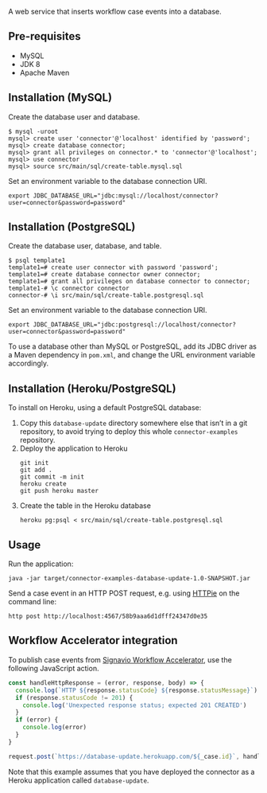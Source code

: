 A web service that inserts workflow case events into a database.


## Pre-requisites

* MySQL
* JDK 8
* Apache Maven

## Installation (MySQL)

Create the database user and database.

```
$ mysql -uroot
mysql> create user 'connector'@'localhost' identified by 'password';
mysql> create database connector;
mysql> grant all privileges on connector.* to 'connector'@'localhost';
mysql> use connector
mysql> source src/main/sql/create-table.mysql.sql
```

Set an environment variable to the database connection URI.

    export JDBC_DATABASE_URL="jdbc:mysql://localhost/connector?user=connector&password=password"

## Installation (PostgreSQL)

Create the database user, database, and table.

```
$ psql template1
template1=# create user connector with password 'password';
template1=# create database connector owner connector;
template1=# grant all privileges on database connector to connector;
template1-# \c connector connector
connector-# \i src/main/sql/create-table.postgresql.sql
```

Set an environment variable to the database connection URI.

    export JDBC_DATABASE_URL="jdbc:postgresql://localhost/connector?user=connector&password=password"

To use a database other than MySQL or PostgreSQL, add its JDBC driver as a Maven dependency in `pom.xml`, and change the URL environment variable accordingly.

## Installation (Heroku/PostgreSQL)

To install on Heroku, using a default PostgreSQL database:

1. Copy this `database-update` directory somewhere else that isn’t in a git repository, to avoid trying to deploy this whole `connector-examples` repository.
1. Deploy the application to Heroku
   ```
   git init
   git add .
   git commit -m init
   heroku create
   git push heroku master
   ```
1. Create the table in the Heroku database
   ```
   heroku pg:psql < src/main/sql/create-table.postgresql.sql
   ```

## Usage

Run the application:

    java -jar target/connector-examples-database-update-1.0-SNAPSHOT.jar

Send a case event in an HTTP POST request, e.g. using [HTTPie](https://httpie.org/) on the command line:

    http post http://localhost:4567/58b9aaa6d1dfff24347d0e35

## Workflow Accelerator integration

To publish case events from [Signavio Workflow Accelerator](https://www.signavio.com/products/workflow-accelerator/), use the following JavaScript action.

```javascript
const handleHttpResponse = (error, response, body) => {
  console.log(`HTTP ${response.statusCode} ${response.statusMessage}`)
  if (response.statusCode != 201) {
    console.log('Unexpected response status; expected 201 CREATED')
  }
  if (error) {
    console.log(error)
  }
}

request.post(`https://database-update.herokuapp.com/${_case.id}`, handleHttpResponse)
```

Note that this example assumes that you have deployed the connector as a Heroku application called `database-update`.